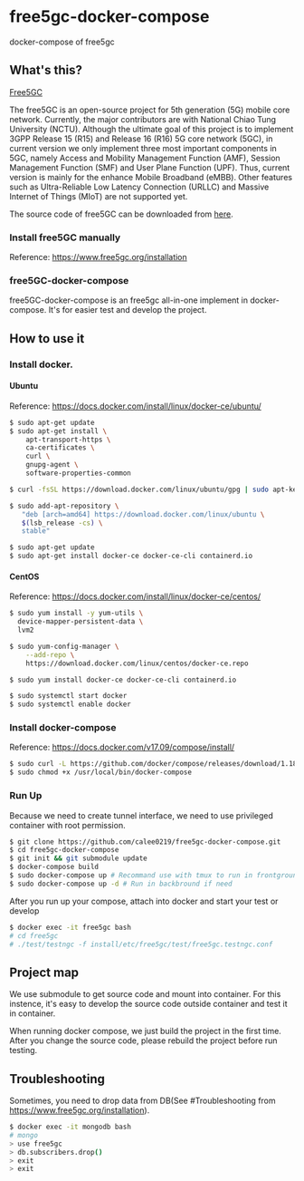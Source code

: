 # free5gc-docker-compose
docker-compose of free5gc

## What's this?

[Free5GC](https://www.free5gc.org/)

The free5GC is an open-source project for 5th generation (5G) mobile core network. Currently, the major contributors are with National Chiao Tung University (NCTU). Although the ultimate goal of this project is to implement 3GPP Release 15 (R15) and Release 16 (R16) 5G core network (5GC), in current version we only implement three most important components in 5GC, namely Access and Mobility Management Function (AMF), Session Management Function (SMF) and User Plane Function (UPF). Thus, current version is mainly for the enhance Mobile Broadband (eMBB). Other features such as Ultra-Reliable Low Latency Connection (URLLC) and Massive Internet of Things (MIoT) are not supported yet.

The source code of free5GC can be downloaded from [here](https://bitbucket.org/nctu_5g/free5gc).

### Install free5GC manually
Reference: https://www.free5gc.org/installation

### free5GC-docker-compose
free5GC-docker-compose is an free5gc all-in-one implement in docker-compose. It's for easier test and develop the project.

## How to use it
### Install docker.

#### Ubuntu
Reference: https://docs.docker.com/install/linux/docker-ce/ubuntu/
```bash
$ sudo apt-get update
$ sudo apt-get install \
    apt-transport-https \
    ca-certificates \
    curl \
    gnupg-agent \
    software-properties-common

$ curl -fsSL https://download.docker.com/linux/ubuntu/gpg | sudo apt-key add -

$ sudo add-apt-repository \
   "deb [arch=amd64] https://download.docker.com/linux/ubuntu \
   $(lsb_release -cs) \
   stable"

$ sudo apt-get update
$ sudo apt-get install docker-ce docker-ce-cli containerd.io
```

#### CentOS
Reference: https://docs.docker.com/install/linux/docker-ce/centos/
```bash
$ sudo yum install -y yum-utils \
  device-mapper-persistent-data \
  lvm2

$ sudo yum-config-manager \
    --add-repo \
    https://download.docker.com/linux/centos/docker-ce.repo

$ sudo yum install docker-ce docker-ce-cli containerd.io

$ sudo systemctl start docker
$ sudo systemctl enable docker
```

### Install docker-compose
Reference: https://docs.docker.com/v17.09/compose/install/
```bash
$ sudo curl -L https://github.com/docker/compose/releases/download/1.18.0/docker-compose-`uname -s`-`uname -m` -o /usr/local/bin/docker-compose
$ sudo chmod +x /usr/local/bin/docker-compose
```

### Run Up
Because we need to create tunnel interface, we need to use privileged container with root permission.
```bash
$ git clone https://github.com/calee0219/free5gc-docker-compose.git
$ cd free5gc-docker-compose
$ git init && git submodule update
$ docker-compose build
$ sudo docker-compose up # Recommand use with tmux to run in frontground
$ sudo docker-compose up -d # Run in backbround if need
```

After you run up your compose, attach into docker and start your test or develop
```bash
$ docker exec -it free5gc bash
# cd free5gc
# ./test/testngc -f install/etc/free5gc/test/free5gc.testngc.conf
```

## Project map
We use submodule to get source code and mount into container. For this instence, it's easy to develop the source code outside container and test it in container.

When running docker compose, we just build the project in the first time. After you change the source code, please rebuild the project before run testing.

## Troubleshooting
Sometimes, you need to drop data from DB(See #Troubleshooting from https://www.free5gc.org/installation).
```bash
$ docker exec -it mongodb bash
# mongo
> use free5gc
> db.subscribers.drop()
> exit
> exit
```
